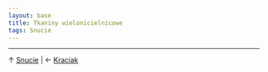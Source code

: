 ```yaml
---
layout: base
title: Tkaniny wielonicielnicowe
tags: Snucie
---
```




---

↑ [Snucie](/snucie/#main) | ← [Kraciak](/snucie/kraciak/#main)